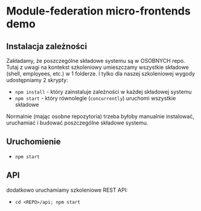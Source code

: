 # Module-federation micro-frontends demo

## Instalacja zależności

Zakładamy, że poszczególne składowe systemu są w OSOBNYCH repo. Tutaj z uwagi na kontekst szkoleniowy umieszczamy wszystkie składowe (shell, employees, etc.) w 1 folderze. I tylko dla naszej szkoleniowej wygody udostępniamy 2 skrypty:
- `npm install` - który zainstaluje zależności w każdej składowej systemu
- `npm start` - który równolegle (`concurrently`) uruchomi wszystkie składowe

Normalnie (mając osobne repozytoria) trzeba byłoby manualnie instalować, uruchamiać i budować poszczególne składowe systemu.

## Uruchomienie

- `npm start`

## API

dodatkowo uruchamiamy szkoleniowe REST API:

- `cd <REPO>/api; npm start`
